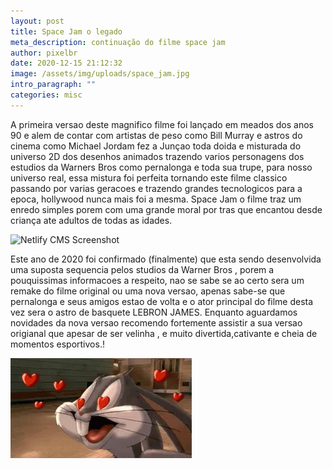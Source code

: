 ```yaml
---
layout: post
title: Space Jam o legado
meta_description: continuação do filme space jam
author: pixelbr
date: 2020-12-15 21:12:32
image: /assets/img/uploads/space_jam.jpg
intro_paragraph: ""
categories: misc
---
```



A primeira versao deste magnifico filme foi lançado em meados dos anos 90 e alem de contar com artistas de peso como Bill Murray e astros do cinema como Michael Jordam fez a Junçao toda doida e misturada do universo 2D dos desenhos animados trazendo varios personagens dos estudios da Warners Bros como pernalonga e toda sua trupe, para nosso universo real, essa mistura foi perfeita tornando este filme classico passando por varias geracoes e trazendo grandes tecnologicos para a epoca, hollywood nunca mais foi a mesma. Space Jam o filme traz um enredo simples porem com uma grande moral por tras que encantou desde criança ate adultos de todas as idades. 

![Netlify CMS Screenshot](/assets/img/uploads/jordam_spacejam1.gif)

Este ano de 2020 foi confirmado (finalmente) que esta sendo desenvolvida uma suposta sequencia pelos studios da Warner Bros , porem a pouquissimas informacoes a respeito, nao se sabe se ao certo sera um remake do filme original ou uma nova versao, apenas sabe-se que pernalonga e seus amigos estao de volta e o ator principal do filme desta vez sera o astro de basquete LEBRON JAMES. Enquanto aguardamos novidades da nova versao recomendo fortemente assistir a sua versao origianal que apesar de ser velinha , e muito divertida,cativante e cheia de momentos esportivos.!

![Netlify CMS Screenshot](/assets/img/uploads/pernalonga_spacejam1.gif)




